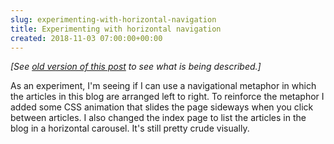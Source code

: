 ```yaml
---  
slug: experimenting-with-horizontal-navigation
title: Experimenting with horizontal navigation
created: 2018-11-03 07:00:00+00:00
---  
```

*[See [old version of this post][5] to see what is being described.]*

As an experiment, I'm seeing if I can use a navigational metaphor in which the articles in this blog are arranged left to right.  To reinforce the metaphor I added some CSS animation that slides the page sideways when you click between articles. I also changed the index page to list the articles in the blog in a horizontal carousel.  It's still pretty crude visually.

[5]: https://old.eamonn.org/old/2018-11-03.html

